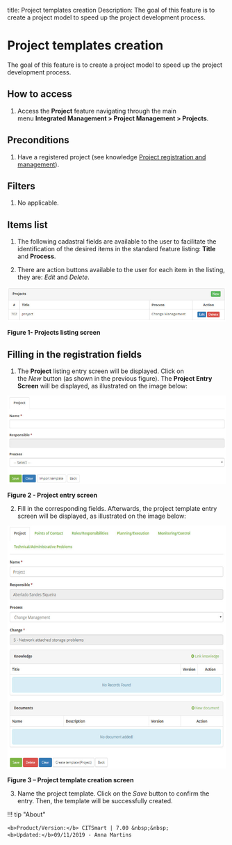 title: Project templates creation
Description: The goal of this feature is to create a project model to speed up the project development process.

# Project templates creation

The goal of this feature is to create a project model to speed up the project
development process.

How to access
-------------

1.  Access the **Project** feature navigating through the main menu **Integrated
    Management > Project Management > Projects**.

Preconditions
-------------

1.  Have a registered project (see knowledge [Project registration and
    management][1]).

Filters
-------

1.  No applicable.

Items list
----------

1.  The following cadastral fields are available to the user to facilitate the
    identification of the desired items in the standard feature
    listing: **Title** and **Process**.

2.  There are action buttons available to the user for each item in the listing,
    they are: *Edit* and *Delete*.

![Listagem](images/tem-proj.img1.jpg)

**Figure 1- Projects listing screen**

Filling in the registration fields
----------------------------------

1. The **Project** listing entry screen will be displayed. Click on
    the *New* button (as shown in the previous figure). The **Project Entry
    Screen** will be displayed, as illustrated on the image below:

![Listagem](images/tem-proj.img2.jpg)

**Figure 2 - Project entry screen**

2. Fill in the corresponding fields. Afterwards, the project template entry
    screen will be displayed, as illustrated on the image below:

![Listagem](images/tem-proj.img3.jpg)

**Figure 3 – Project template creation screen**

3. Name the project template. Click on the *Save* button to confirm the entry.
    Then, the template will be successfully created.



!!! tip "About"

    <b>Product/Version:</b> CITSmart | 7.00 &nbsp;&nbsp;
    <b>Updated:</b>09/11/2019 - Anna Martins

[1]:/en-us/citsmart-platform-7/additional-features/project-management/use/project-management.html
